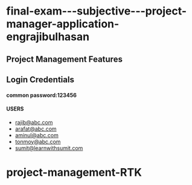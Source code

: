 # final-exam---subjective---project-manager-application-engrajibulhasan

## Project Management Features

## Login Credentials
#### common password:123456
#### USERS
- rajib@abc.com
- arafat@abc.com
- aminul@abc.com
- tonmoy@abc.com
- sumit@learnwithsumit.com 
# project-management-RTK
